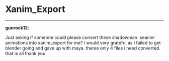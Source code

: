 # Xanim_Export


---
<strong>gunrock12</strong>:

Just asking if someone could please convert these  shadowman .seanim animations into xanim_export for me?
i would very grateful as i failed to get blender going and gave up with maya. theres only 4 files i need converted.
that is all thank you.
